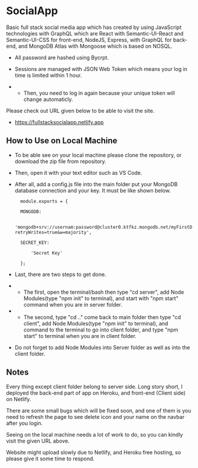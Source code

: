 # SocialApp

Basic full stack social media app which has created by using JavaScript technologies with GraphQL which are React with Semantic-UI-React and Semantic-UI-CSS for front-end, NodeJS, Express, with GraphQL for back-end, and MongoDB Atlas with Mongoose which is based on NOSQL.

* All password are hashed using Bycrpt.

* Sessions are managed with JSON Web Token which means your log in time is limited within 1 hour. 
* * Then, you need to log in again because your unique token will change automaticly.

Please check out URL given below to be able to visit the site.

* https://fullstacksocialapp.netlify.app

## How to Use on Local Machine

* To be able see on your local machine please clone the repository, or download the zip file from repository. 
* Then, open it with your text editor such as VS Code.

* After all, add a config.js file into the main folder put your MongoDB database connection and your key. It must be like shown below.

        module.exports = {

        MONGODB: 
        
            'mongodb+srv://usernam:password@cluster0.ktfkz.mongodb.net/myFirstDatabase?retryWrites=true&w=majority',
            
        SECRET_KEY: 
        
            'Secret Key'
            
        };
  
* Last, there are two steps to get done.
* * The first, open the terminal/bash then type "cd server", add Node Modules(type "npm init" to terminal), and start with "npm start" command when you are in server folder.
* * The second, type "cd .." come back to main folder then type "cd client", add Node Modules(type "npm init" to terminal), and command to the terminal to go into client folder, and type "npm start" to terminal when you are in client folder.
* Do not forget to add Node Modules into Server folder as well as into the client folder.

## Notes

Every thing except client folder belong to server side. Long story short, I deployed the back-end part of app on Heroku, and front-end (Client side) on Netlify.

There are some small bugs which will be fixed soon, and one of them is you need to refresh the page to see delete icon and your name on the navbar after you login.

Seeing on the local machine needs a lot of work to do, so you can kindly visit the given URL above.

Website might upload slowly due to Netlify, and Heroku free hosting, so please give it some time to respond.
